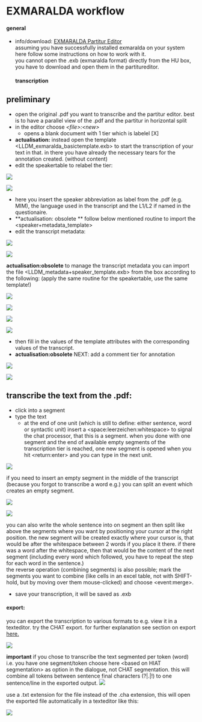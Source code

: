 # EXMARALDA workflow
#### general
- info/download: [EXMARALDA Partitur Editor][1]  
	assuming you have successfully installed exmaralda on your system here follow some instructions on how to work with it.  
	you cannot open the .exb (exmaralda format) directly from the HU box, you have to download and open them in the partitureditor.   
	#### transcription
## preliminary
- open the original .pdf you want to transcribe and the partitur editor. best is to have a parallel view of the .pdf and the partitur in horizontal split
- in the editor choose *\<file\>:\<new\>*
	- opens a blank document with 1 tier which is labelel  [X]
- **actualisation:** instead open the template \<LLDM\_exmaralda\_basictemplate.exb\> to start the transcription of your text in that. in there you have already the necessary tears for the annotation created. (without content)
- edit the speakertable to relabel the tier:

![][image-1]

![][image-2]

- here you insert the speaker abbreviation as label from the .pdf (e.g. MIM), the language used in the transcript and the L1/L2 if named in the questionaire.    
- **actualisation: obsolete ** follow below mentioned routine to import the \<speaker+metadata\_template\>
- edit the transcript metadata:

![][image-3]

![][image-4]

**actualisation:obsolete** to manage the transcript metadata you can import the file \<LLDM\_metadata+speaker\_template.exb\> from the box according to the following: (apply the same routine for the speakertable, use the same template!)

![][image-5]

![][image-6]

![][image-7]

![][image-8]

- then fill in the values of the template attributes with the corresponding values of the transcript. 
- **actualisation:obsolete** NEXT: add a comment tier for annotation

![][image-9]

![][image-10]

## transcribe the text from the .pdf:
- click into a segment
- type the text
	- at the end of one unit (which is still to define: either sentence, word or syntactic unit) insert a \<space:leerzeichen:whitespace\> to signal the chat processor, that this is a segment. when you done with one segment and the end of available empty segments of the transcription tier is reached, one new segment is opened when you hit \<return:enter\> and you can type in the next unit.

![][image-11]

if you need to insert an empty segment in the middle of the transcript (because you forgot to transcribe a word e.g.) you can split an event which creates an empty segment.

![][image-12]

![][image-13]

you can also write the whole sentence into on segment an then split like above the segments where you want by positioning your cursor at the right position. the new segment will be created exactly where your cursor is, that would be after the whitespace between 2 words if you place it there. if there was a word after the whitespace, then that would be the content of the next segment (including every word which followed, you have to repeat the step for each word in the sentence.)  
the reverse operation (combining segments) is also possible; mark the segments you want to combine (like cells in an excel table, not with SHIFT-hold, but by moving over them mouse-clicked) and choose \<event:merge\>.

- save your transcription, it will be saved as .exb

#### export:
you can export the transcription to various formats to e.g. view it in a texteditor.   try the CHAT export. for further explanation see section on export [here.][2]

![][image-14]

**important** if you chose to transcribe the text segmented per token (word) i.e. you have one segment/token choose here \<based on HIAT segmentation\> as option in the dialogue, not CHAT segmentation. this will combine all tokens between sentence final characters (?|.|!) to one sentence/line in the exported output.
![][image-15]

use a .txt extension for the file instead of the .cha extension, this will open the exported file automatically in a texteditor like this:

![][image-16]



[1]:	https://exmaralda.org/de/partitur-editor-de/
[2]:	e1_exmaralda.md

[image-1]:	https://ada-sub.dh-index.org/school/pr/2023-04-15/ses_wrapup/src/exm_2_1.png
[image-2]:	https://ada-sub.dh-index.org/school/pr/2023-04-15/ses_wrapup/src/exm_2_2.png
[image-3]:	https://ada-sub.dh-index.org/school/pr/2023-04-15/ses_wrapup/src/exm_2_2a.png
[image-4]:	https://ada-sub.dh-index.org/school/pr/2023-04-15/ses_wrapup/src/exm_2_2b.png
[image-5]:	https://ada-sub.dh-index.org/school/pr/2023-04-15/ses_wrapup/src/exm_2_7a.png
[image-6]:	https://ada-sub.dh-index.org/school/pr/2023-04-15/ses_wrapup/src/exm_2_7b.png
[image-7]:	https://ada-sub.dh-index.org/school/pr/2023-04-15/ses_wrapup/src/exm_2_7c.png
[image-8]:	https://ada-sub.dh-index.org/school/pr/2023-04-15/ses_wrapup/src/exm_2_7d.png
[image-9]:	https://ada-sub.dh-index.org/school/pr/2023-04-15/ses_wrapup/src/exm_2_3.png
[image-10]:	https://ada-sub.dh-index.org/school/pr/2023-04-15/ses_wrapup/src/exm_2_3b.png
[image-11]:	https://ada-sub.dh-index.org/school/pr/2023-04-15/ses_wrapup/src/exm_2_4.png
[image-12]:	https://ada-sub.dh-index.org/school/pr/2023-04-15/ses_wrapup/src/exm_2_4bb.png
[image-13]:	https://ada-sub.dh-index.org/school/pr/2023-04-15/ses_wrapup/src/exm_2_4cc.png
[image-14]:	https://ada-sub.dh-index.org/school/pr/2023-04-15/ses_wrapup/src/exm_2_5a.png
[image-15]:	https://ada-sub.dh-index.org/school/pr/2023-04-15/ses_wrapup/src/exm_2_5b.png
[image-16]:	https://ada-sub.dh-index.org/school/pr/2023-04-15/ses_wrapup/src/exm_2_6.png